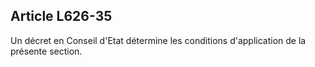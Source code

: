 Article L626-35
----
Un décret en Conseil d'Etat détermine les conditions d'application de la
présente section.
